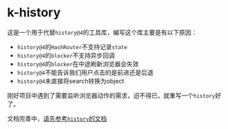 # k-history

这是一个用于代替`history@4`的工具库，编写这个库主要是有以下原因：

- `history@4`的`HashRouter`不支持记录`state`
- `history@4`的`blocker`不支持异步回调
- `history@4`的`blocker`在中途刷新浏览器会失效
- `history@4`不能告诉我们用户点击的是前进还是后退
- `history@4`未直接将search转换为object


刚好项目中遇到了需要监听浏览器动作的需求，迫不得已，就重写一个`history`好了。

文档完善中，[请先参考`history`的文档](https://github.com/ReactTraining/history/tree/master/docs)
